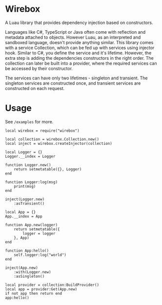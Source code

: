 # Wirebox
A Luau library that provides dependency injection based on constructors.

Languages like C#, TypeScript or Java often come with reflection and metadata attached to objects. However Luau, as an interpreted and sandboxed language, doesn't provide
anything similar. This library comes with a service Collection, which can be fed up with services using injector hook. Similar to C#, you define the service and it's lifetime.
However, the extra step is adding the dependencies constructors in the right order. The collection can later be built into a provider, where the required services can be accessed by their constructor.

The services can have only two lifetimes - singleton and transient. The singleton services are constructed once, and transient services are constructed on each request.

# Usage
See `/examples` for more.

```luau
local wirebox = require("wirebox")

local collection = wirebox.Collection.new()
local inject = wirebox.createInjector(collection)

local Logger = {}
Logger.__index = Logger

function Logger.new()
    return setmetatable({}, Logger)
end

function Logger:log(msg)
    print(msg)
end

inject(Logger.new)
    :asTransient()

local App = {}
App.__index = App

function App.new(logger)
    return setmetatable({
        logger = logger
    }, App)
end

function App:hello()
    self.logger:log("world")
end

inject(App.new)
    :with(Logger.new)
    :asSingleton()

local provider = collection:BuildProvider()
local app = provider:Get(App.new)
if not app then return end
app:hello()
```
